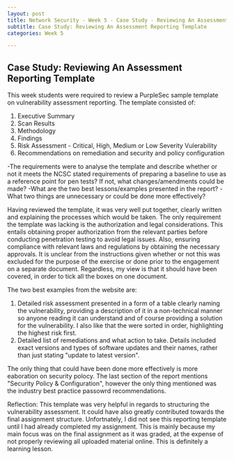 ```yaml
---
layout: post
title: Network Security - Week 5 - Case Study - Reviewing An Assessment Reporting Template
subtitle: Case Study: Reviewing An Assessment Reporting Template
categories: Week 5

---
```



## Case Study: Reviewing An Assessment Reporting Template
This week students were required to review a PurpleSec sample template on vulnerability assessment reporting. The template consisted of:
1. Executive Summary
2. Scan Results
3. Methodology
4. Findings
5. Risk Assessment - Critical, High, Medium or Low Severity Vulerability
6. Recommendations on remediation and security and policy configuration

-The requirements were to analyse the template and describe whether or not it meets the NCSC stated requirements of preparing a baseline to use as a reference point for pen tests? If not, what changes/amendments could be made?
-What are the two best lessons/examples presented in the report?
-What two things are unnecessary or could be done more effectively?

Having reviewed the template, it was very well put together, clearly written and explaining the processes which would be taken. The only requirement the template was lacking is the authorization and legal considerations.
This entails obtaining proper authorization from the relevant parties before conducting penetration testing to avoid legal issues. Also, ensuring compliance with relevant laws and regulations by obtaining the necessary approvals.
It is unclear from the instructions given whether or not this was excluded for the purpose of the exercise or done prior to the engagement on a separate document. Regardless, my view is that it should have been covered, in order to tick all the boxes on one document.

The two best examples from the website are:
1. Detailed risk assessment presented in a form of a table clearly naming the vulnerability, providing a description of it in a non-technical manner so anyone reading it can understand and of course providing a solution for the vulnerability. I also like that the were sorted in order, highlighting the highest risk first.
2. Detailed list of remediations and what action to take. Details included exact versions and types of software updates and their names, rather than just stating "update to latest version".

 The only thing that could have been done more effectively is more eaboration on security polocy. The last section of the report mentions "Security Policy & Configuration", however the only thing mentioned was the industry best practice passowrd recommendations. 



 Reflection:
 This template was very helpful in regards to structuring the vulnerability assessment. It could have also greatly contributed towards the final assignment structure. Unfortnately, I did not see this reporting template until I had already completed my assignment. This is mainly because my main focus was on the final assignment as it was graded, at the expense of not properly reviewing all uploaded material online. This is definitely a learning lesson. 

